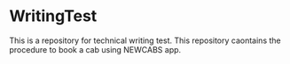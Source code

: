 # WritingTest
This is a repository for technical writing test.
This repository caontains the procedure to book a cab using NEWCABS app.
